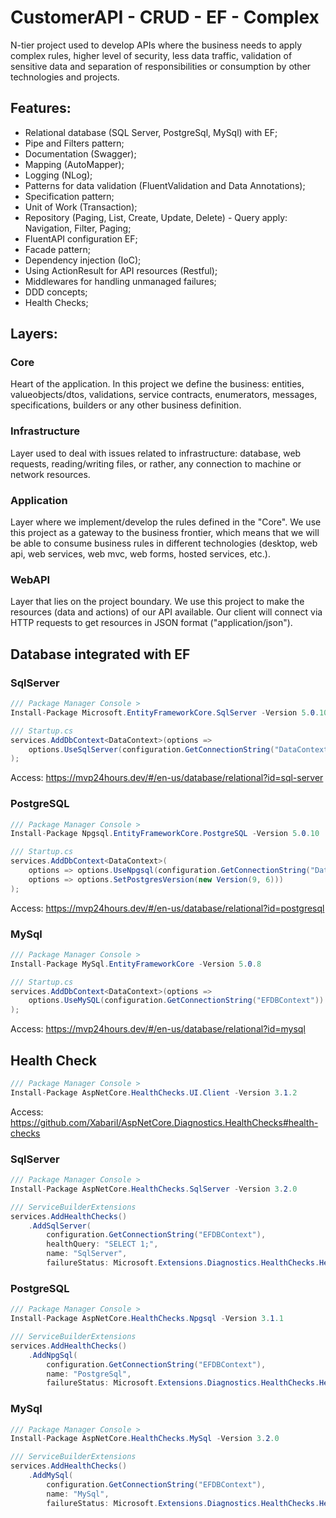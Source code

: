 # CustomerAPI - CRUD - EF - Complex
N-tier project used to develop APIs where the business needs to apply complex rules, higher level of security, less data traffic, validation of sensitive data and separation of responsibilities or consumption by other technologies and projects.

## Features:
- Relational database (SQL Server, PostgreSql, MySql) with EF; 
- Pipe and Filters pattern;
- Documentation (Swagger); 
- Mapping (AutoMapper); 
- Logging (NLog); 
- Patterns for data validation (FluentValidation and Data Annotations);
- Specification pattern;
- Unit of Work (Transaction);
- Repository (Paging, List, Create, Update, Delete) - Query apply: Navigation, Filter, Paging;
- FluentAPI configuration EF;
- Facade pattern;
- Dependency injection (IoC);
- Using ActionResult for API resources (Restful);
- Middlewares for handling unmanaged failures;
- DDD concepts;
- Health Checks;

## Layers:

### Core
Heart of the application. In this project we define the business: entities, valueobjects/dtos, validations, service contracts, enumerators, messages, specifications, builders or any other business definition.

### Infrastructure
Layer used to deal with issues related to infrastructure: database, web requests, reading/writing files, or rather, any connection to machine or network resources.

### Application
Layer where we implement/develop the rules defined in the "Core". We use this project as a gateway to the business frontier, which means that we will be able to consume business rules in different technologies (desktop, web api, web services, web mvc, web forms, hosted services, etc.).

### WebAPI
Layer that lies on the project boundary. We use this project to make the resources (data and actions) of our API available. Our client will connect via HTTP requests to get resources in JSON format ("application/json").

## Database integrated with EF

### SqlServer

```csharp
/// Package Manager Console >
Install-Package Microsoft.EntityFrameworkCore.SqlServer -Version 5.0.10

/// Startup.cs
services.AddDbContext<DataContext>(options =>
    options.UseSqlServer(configuration.GetConnectionString("DataContext"))
);
```

Access: https://mvp24hours.dev/#/en-us/database/relational?id=sql-server

### PostgreSQL

```csharp
/// Package Manager Console >
Install-Package Npgsql.EntityFrameworkCore.PostgreSQL -Version 5.0.10

/// Startup.cs
services.AddDbContext<DataContext>(
    options => options.UseNpgsql(configuration.GetConnectionString("DataContext"),
    options => options.SetPostgresVersion(new Version(9, 6)))
);
```

Access: https://mvp24hours.dev/#/en-us/database/relational?id=postgresql

### MySql

```csharp
/// Package Manager Console >
Install-Package MySql.EntityFrameworkCore -Version 5.0.8

/// Startup.cs
services.AddDbContext<DataContext>(options =>
    options.UseMySQL(configuration.GetConnectionString("EFDBContext"))
);
```

Access: https://mvp24hours.dev/#/en-us/database/relational?id=mysql

## Health Check

```csharp
/// Package Manager Console >
Install-Package AspNetCore.HealthChecks.UI.Client -Version 3.1.2
```

Access: https://github.com/Xabaril/AspNetCore.Diagnostics.HealthChecks#health-checks

### SqlServer

```csharp
/// Package Manager Console >
Install-Package AspNetCore.HealthChecks.SqlServer -Version 3.2.0

/// ServiceBuilderExtensions
services.AddHealthChecks()
	.AddSqlServer(
		configuration.GetConnectionString("EFDBContext"),
		healthQuery: "SELECT 1;",
		name: "SqlServer", 
		failureStatus: Microsoft.Extensions.Diagnostics.HealthChecks.HealthStatus.Degraded);

```

### PostgreSQL

```csharp
/// Package Manager Console >
Install-Package AspNetCore.HealthChecks.Npgsql -Version 3.1.1

/// ServiceBuilderExtensions
services.AddHealthChecks()
	.AddNpgSql(
		configuration.GetConnectionString("EFDBContext"),
		name: "PostgreSql", 
		failureStatus: Microsoft.Extensions.Diagnostics.HealthChecks.HealthStatus.Degraded);

```

### MySql

```csharp
/// Package Manager Console >
Install-Package AspNetCore.HealthChecks.MySql -Version 3.2.0

/// ServiceBuilderExtensions
services.AddHealthChecks()
	.AddMySql(
		configuration.GetConnectionString("EFDBContext"), 
		name: "MySql", 
		failureStatus: Microsoft.Extensions.Diagnostics.HealthChecks.HealthStatus.Degraded);
```
